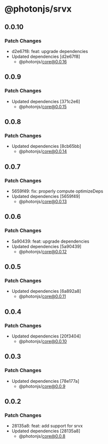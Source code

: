 # @photonjs/srvx

## 0.0.10

### Patch Changes

- d2e67f8: feat: upgrade dependencies
- Updated dependencies [d2e67f8]
  - @photonjs/core@0.0.16

## 0.0.9

### Patch Changes

- Updated dependencies [371c2e6]
  - @photonjs/core@0.0.15

## 0.0.8

### Patch Changes

- Updated dependencies [8cb65bb]
  - @photonjs/core@0.0.14

## 0.0.7

### Patch Changes

- 5659f49: fix: properly compute optimizeDeps
- Updated dependencies [5659f49]
  - @photonjs/core@0.0.13

## 0.0.6

### Patch Changes

- 5a90439: feat: upgrade dependencies
- Updated dependencies [5a90439]
  - @photonjs/core@0.0.12

## 0.0.5

### Patch Changes

- Updated dependencies [6a892a8]
  - @photonjs/core@0.0.11

## 0.0.4

### Patch Changes

- Updated dependencies [20f3404]
  - @photonjs/core@0.0.10

## 0.0.3

### Patch Changes

- Updated dependencies [78e177a]
  - @photonjs/core@0.0.9

## 0.0.2

### Patch Changes

- 28135a8: feat: add support for srvx
- Updated dependencies [28135a8]
  - @photonjs/core@0.0.8
